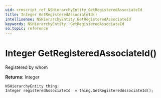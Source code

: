 ```yaml
---
uid: crmscript_ref_NSHierarchyEntity_GetRegisteredAssociateId
title: Integer GetRegisteredAssociateId()
intellisense: NSHierarchyEntity.GetRegisteredAssociateId
keywords: NSHierarchyEntity, GetRegisteredAssociateId
so.topic: reference
---
```


# Integer GetRegisteredAssociateId()

Registered by whom

**Returns:** Integer

```crmscript
NSHierarchyEntity thing;
Integer registeredAssociateId  = thing.GetRegisteredAssociateId();
```

